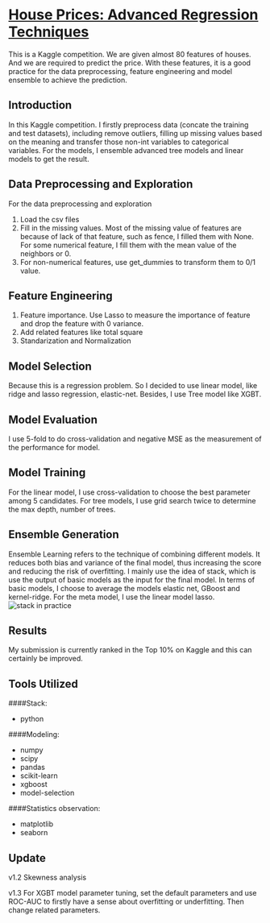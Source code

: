 # [House Prices: Advanced Regression Techniques](https://www.kaggle.com/c/house-prices-advanced-regression-techniques)

This is a Kaggle competition. We are given almost 80 features of houses. And we are required to predict the price. With these features, it is a good practice for the data preprocessing, feature engineering and model ensemble to achieve the prediction.

## Introduction

In this Kaggle competition. I firstly preprocess data (concate the training and test datasets), including remove outliers, filling up missing values based on the meaning and transfer those non-int variables to categorical variables. For the models, I ensemble advanced tree models and linear models to get the result.

## Data Preprocessing and Exploration

For the data preprocessing and exploration

  1. Load the csv files
  2. Fill in the missing values. Most of the missing value of features are because of lack of that feature, such as fence, I filled them with None. For some numerical feature, I fill them with the mean value of the neighbors or 0.
  3. For non-numerical features, use get_dummies to transform them to 0/1 value.
  
## Feature Engineering
  1. Feature importance. Use Lasso to measure the importance of feature and drop the feature with 0 variance.
  2. Add related features like total square
  3. Standarization and Normalization
  
## Model Selection

Because this is a regression problem. So I decided to use linear model, like ridge and lasso regression, elastic-net. Besides, I use Tree model like XGBT. 

## Model Evaluation
I use 5-fold to do cross-validation and negative MSE as the measurement of the performance for model.

## Model Training
For the linear model, I use cross-validation to choose the best parameter among 5 candidates. For tree models, I use grid search twice to determine the max depth, number of trees. 


## Ensemble Generation

Ensemble Learning refers to the technique of combining different models. It reduces both bias and variance of the final model, thus increasing the score and reducing the risk of overfitting. I mainly use the idea of stack, which is use the output of basic models as the input for the final model. In terms of basic models, I choose to average the models elastic net, GBoost and kernel-ridge. For the meta model, I use the linear model lasso.
![stack in practice](http://blog.kaggle.com/2016/12/27/a-kagglers-guide-to-model-stacking-in-practice/)

## Results

My submission is currently ranked in the Top 10% on Kaggle and this can certainly be improved.

## Tools Utilized

####Stack:

* python

####Modeling:

* numpy
* scipy
* pandas
* scikit-learn
* xgboost
* model-selection

####Statistics observation:

* matplotlib
* seaborn

## Update

v1.2 Skewness analysis

v1.3 For XGBT model parameter tuning, set the default parameters and use ROC-AUC to firstly have a sense about overfitting or underfitting. Then change related parameters.
